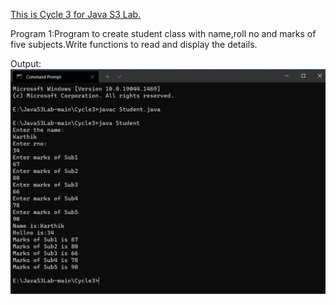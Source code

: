 <u>This is Cycle 3 for Java S3 Lab.</u>

Program 1:Program to create student class with name,roll no and marks of five subjects.Write functions to read and display the details.

Output:![](https://github.com/karthikvijay5227/JavaS3Lab/blob/main/Cycle3/Outputs/Student.png)

